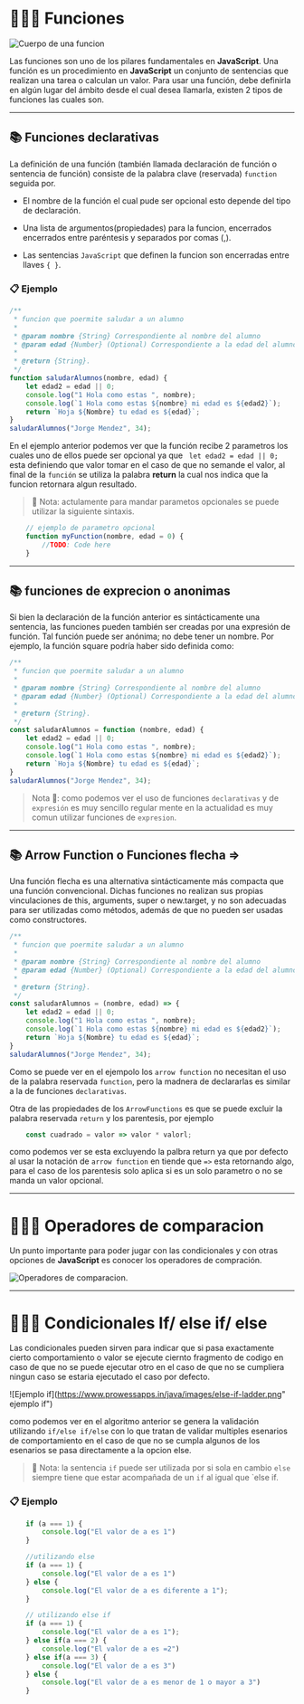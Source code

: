 #  👨🏻‍🏫 Funciones

![Cuerpo de una funcion](https://image.slidesharecdn.com/javascriptfunciones-150227140733-conversion-gate02/95/javascript-funciones-4-638.jpg?cb= "Cuerpo de una función")

Las funciones son uno de los pilares fundamentales en **JavaScript**. Una función es un procedimiento en **JavaScript** un conjunto de sentencias que realizan una tarea o calculan un valor. Para usar una función, debe definirla en algún lugar del ámbito desde el cual desea llamarla, existen 2 tipos de funciones las cuales son.

---

## 📚 Funciones declarativas

La definición de una función (también llamada declaración de función o sentencia de función) consiste de la palabra clave (reservada) `function` seguida por.

- El nombre de la función el cual pude ser opcional esto depende del tipo de declaración. 

- Una lista de argumentos(propiedades) para la funcion, encerrados encerrados entre paréntesis y separados por comas (,).

- Las sentencias `JavaScript` que definen la funcion son encerradas entre llaves `{ }`.

### 📋 Ejemplo

```javascript
/**
 * funcion que poermite saludar a un alumno
 *
 * @param nombre {String} Correspondiente al nombre del alumno
 * @param edad {Number} (Optional) Correspondiente a la edad del alumno.
 *
 * @return {String}.
 */
function saludarAlumnos(nombre, edad) {
    let edad2 = edad || 0;
    console.log("1 Hola como estas ", nombre);
    console.log(`1 Hola como estas ${nombre} mi edad es ${edad2}`);
    return `Hoja ${Nombre} tu edad es ${edad}`;
}
saludarAlumnos("Jorge Mendez", 34); 
```
En el ejemplo anterior podemos ver que la función recibe 2 parametros los cuales uno de ellos puede ser opcional ya que ` let edad2 = edad || 0;` esta definiendo que valor tomar en el caso de que no semande el valor, al final de la `función` se utiliza la palabra **return** la cual nos indica que la funcion retornara algun resultado.

> 🔖 Nota: actulamente para mandar parametos opcionales se puede utilizar la siguiente sintaxis.

```javascript
    // ejemplo de parametro opcional
    function myFunction(nombre, edad = 0) {
        //TODO: Code here
    }
```
---

## 📚 funciones de exprecion o anonimas

Si bien la declaración de la función anterior es sintácticamente una sentencia, las funciones pueden también ser creadas por una expresión de función. Tal función puede ser anónima; no debe tener un nombre. Por ejemplo, la función square podría haber sido definida como:

```javascript
/**
 * funcion que poermite saludar a un alumno
 *
 * @param nombre {String} Correspondiente al nombre del alumno
 * @param edad {Number} (Optional) Correspondiente a la edad del alumno.
 *
 * @return {String}.
 */
const saludarAlumnos = function (nombre, edad) {
    let edad2 = edad || 0;
    console.log("1 Hola como estas ", nombre);
    console.log(`1 Hola como estas ${nombre} mi edad es ${edad2}`);
    return `Hoja ${Nombre} tu edad es ${edad}`;
}
saludarAlumnos("Jorge Mendez", 34); 
```

> Nota 🔖: como podemos ver el uso de funciones `declarativas` y de `expresión` es muy sencillo regular mente en la actualidad es muy comun utilizar funciones de `expresion`.

---

## 📚 Arrow Function o Funciones flecha =>

Una función flecha es una alternativa sintácticamente más compacta que una función convencional. Dichas funciones no realizan sus propias vinculaciones de this, arguments, super o new.target, y no son adecuadas para ser utilizadas como métodos, además de que no pueden ser usadas como constructores.

```javascript
/**
 * funcion que poermite saludar a un alumno
 *
 * @param nombre {String} Correspondiente al nombre del alumno
 * @param edad {Number} (Optional) Correspondiente a la edad del alumno.
 *
 * @return {String}.
 */
const saludarAlumnos = (nombre, edad) => {
    let edad2 = edad || 0;
    console.log("1 Hola como estas ", nombre);
    console.log(`1 Hola como estas ${nombre} mi edad es ${edad2}`);
    return `Hoja ${Nombre} tu edad es ${edad}`;
}
saludarAlumnos("Jorge Mendez", 34); 
```
Como se puede ver en el ejempolo los `arrow function` no necesitan el uso de la palabra reservada `function`, pero la madnera de declararlas es similar a la de funciones `declarativas`.

Otra de las propiedades de los `ArrowFunctions` es que se puede excluir la palabra reservada `return` y los parentesis, por ejemplo

```javascript
    const cuadrado = valor => valor * valorl;
```

como podemos ver se esta excluyendo la palbra return ya que por defecto al usar la notación de `arrow function` en tiende que `=>` esta retornando algo, para el caso de los parentesis solo aplica si es un solo parametro o no se manda un valor opcional. 

---

# 👨🏻‍🏫 Operadores de comparacion

Un punto importante para poder jugar con las condicionales y con otras opciones de **JavaScript** es conocer los operadores de compración.

![Operadores de comparacion](https://slideplayer.es/slide/8408888/25/images/48/OPERADORES%3A+JavaScript.jpg "operadores de comparacion").

---

#  👨🏻‍🏫 Condicionales If/ else if/ else

Las condicionales pueden sirven para indicar que si pasa exactamente cierto comportamiento o valor se ejecute ciernto fragmento de codigo en caso de que no se puede ejecutar otro en el caso de que no se cumpliera ningun caso se estaria ejecutado el caso por defecto.

![Ejemplo if](https://www.prowessapps.in/java/images/else-if-ladder.png" ejemplo if")

como podemos ver en el algoritmo anterior se genera la validación utilizando `if/else if/else` con lo que tratan de validar multiples esenarios de comportamiento en el caso de que no se cumpla algunos de los esenarios se pasa directamente a la opcion else.

> 🔖 Nota: la sentencia `if` puede ser utilizada por si sola en cambio `else` siempre tiene que estar acompañada de un `if` al igual que `else if.

### 📋 Ejemplo

```javascript
    if (a === 1) {
        console.log("El valor de a es 1")
    }

    //utilizando else 
    if (a === 1) {
        console.log("El valor de a es 1")
    } else {
        console.log("El valor de a es diferente a 1");
    }

    // utilizando else if
    if (a === 1) {
        console.log("El valor de a es 1");
    } else if(a === 2) {
        console.log("El valor de a es =2")
    } else if(a === 3) {
        console.log("El valor de a es 3")
    } else {
        console.log("El valor de a es menor de 1 o mayor a 3")
    }

```


